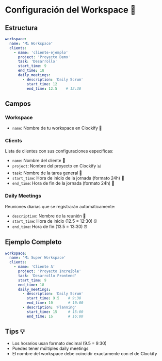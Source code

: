# Configuración del Workspace 🏢

## Estructura
```yaml
workspace:
  name: 'Mi Workspace'
  clients:
    - name: 'cliente-ejemplo'
      project: 'Proyecto Demo'
      task: 'Desarrollo'
      start_time: 9
      end_time: 18
      daily_meetings:
        - description: 'Daily Scrum'
          start_time: 12
          end_time: 12.5    # 12:30
```

## Campos

### Workspace
- `name`: Nombre de tu workspace en Clockify 🏢

### Clients
Lista de clientes con sus configuraciones específicas:

- `name`: Nombre del cliente 👥
- `project`: Nombre del proyecto en Clockify 📊
- `task`: Nombre de la tarea general 📝
- `start_time`: Hora de inicio de la jornada (formato 24h) 🌅
- `end_time`: Hora de fin de la jornada (formato 24h) 🌇

### Daily Meetings
Reuniones diarias que se registrarán automáticamente:

- `description`: Nombre de la reunión 💬
- `start_time`: Hora de inicio (12.5 = 12:30) ⏰
- `end_time`: Hora de fin (13.5 = 13:30) ⏰

## Ejemplo Completo
```yaml
workspace:
  name: 'Mi Super Workspace'
  clients:
    - name: 'Cliente A'
      project: 'Proyecto Increíble'
      task: 'Desarrollo Frontend'
      start_time: 9
      end_time: 18
      daily_meetings:
        - description: 'Daily Scrum'
          start_time: 9.5    # 9:30
          end_time: 10       # 10:00
        - description: 'Planning'
          start_time: 15     # 15:00
          end_time: 16       # 16:00
```

## Tips 💡
- Los horarios usan formato decimal (9.5 = 9:30)
- Puedes tener múltiples daily meetings
- El nombre del workspace debe coincidir exactamente con el de Clockify 